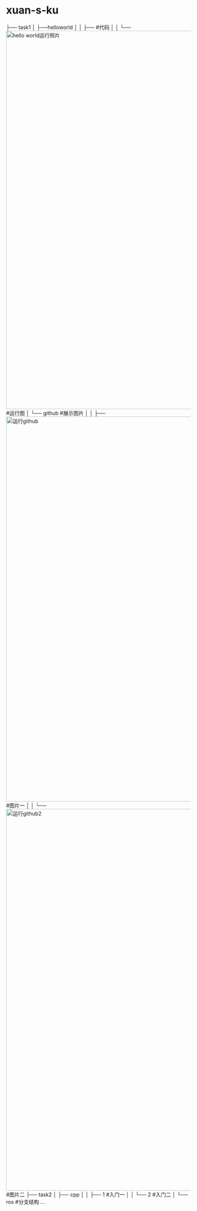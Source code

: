 # xuan-s-ku
├── task1
│   ├──helloworld
│   │   ├──            #代码
│   │   └── <img width="1920" height="1030" alt="hello world运行照片" src="https://github.com/user-attachments/assets/8de861e8-bc1f-4758-8f1e-6ce67f403f8d" />#运行图
│   └── github                #展示图片
│   │   ├──<img width="1920" height="1048" alt="运行github" src="https://github.com/user-attachments/assets/ec411931-8699-42c2-b9b9-b18fc43293f8" />#图片一
│   │   └──<img width="1920" height="1039" alt="运行github2" src="https://github.com/user-attachments/assets/afa3bd2c-7722-45dc-8e63-109dd6042aa6" />#图片二
├── task2
│   ├── cpp
│   │   ├── 1              #入门一
│   │   └── 2              #入门二
│   └── ros                #分支结构
...
